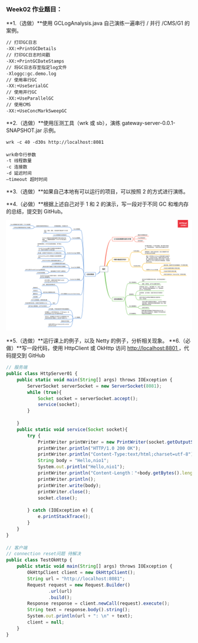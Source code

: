 ### **Week02 作业题目：**

**1.（选做）**使用 GCLogAnalysis.java 自己演练一遍串行 / 并行 /CMS/G1 的案例。

~~~xml
// 打印GC日志
-XX:+PrintGCDetails
// 打印GC日志时间戳
-XX:+PrintGCDateStamps
// 将GC日志存至指定log文件
-Xloggc:gc.demo.log
// 使用串行GC
-XX:+UseSerialGC
// 使用并行GC
-XX:+UseParallelGC
// 使用CMS
-XX:+UseConcMarkSweepGC
~~~

**2.（选做）**使用压测工具（wrk 或 sb），演练 gateway-server-0.0.1-SNAPSHOT.jar 示例。

~~~xml
wrk -c 40 -d30s http://localhost:8081

wrk命令行参数
-t 线程数量
-c 连接数
-d 延迟时间
–timeout 超时时间
~~~



**3.（选做）**如果自己本地有可以运行的项目，可以按照 2 的方式进行演练。

**4.（必做）**根据上述自己对于 1 和 2 的演示，写一段对于不同 GC 和堆内存的总结，提交到 GitHub。

![](GC.png)

**5.（选做）**运行课上的例子，以及 Netty 的例子，分析相关现象。
**6.（必做）**写一段代码，使用 HttpClient 或 OkHttp 访问 [ http://localhost:8801 ](http://localhost:8801/)，代码提交到 GitHub

~~~javascript
// 服务端
public class HttpServer01 {
    public static void main(String[] args) throws IOException {
        ServerSocket serverSocket = new ServerSocket(8081);
        while (true){
            Socket socket = serverSocket.accept();
            service(socket);
        }

    }
    public static void service(Socket socket){
        try {
            PrintWriter printWriter = new PrintWriter(socket.getOutputStream(),true);
            printWriter.println("HTTP/1.0 200 OK");
            printWriter.println("Content-Type:text/html;charset=utf-8");
            String body = "Hello,nio1";
            System.out.println("Hello,nio1");
            printWriter.println("Content-Length："+body.getBytes().length);
            printWriter.println();
            printWriter.write(body);
            printWriter.close();
            socket.close();

        } catch (IOException e) {
            e.printStackTrace();
        }
    }
}

// 客户端
// connection reset问题 待解决
public class TestOkHttp {
    public static void main(String[] args) throws IOException {
        OkHttpClient client = new OkHttpClient();
        String url = "http://localhost:8081";
        Request request = new Request.Builder()
                .url(url)
                .build();
        Response response = client.newCall(request).execute();
        String text = response.body().string();
        System.out.println(url + ": \n" + text);
        client = null;
    }
}
~~~

